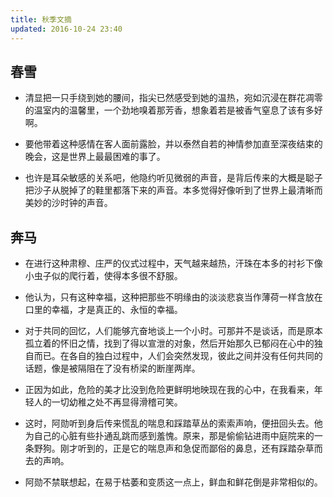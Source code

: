 ```yaml
---
title: 秋季文摘
updated: 2016-10-24 23:40
---
```


## 春雪


+ 清显把一只手绕到她的腰间，指尖已然感受到她的温热，宛如沉浸在群花凋零的温室内的温馨里，一个劲地嗅着那芳香，想象着若是被香气窒息了该有多好啊。

+ 要他带着这种感情在客人面前露脸，并以泰然自若的神情参加直至深夜结束的晚会，这是世界上最最困难的事了。

+ 也许是耳朵敏感的关系吧，他隐约听见微弱的声音，是背后传来的大概是聪子把沙子从脱掉了的鞋里都落下来的声音。本多觉得好像听到了世界上最清晰而美妙的沙时钟的声音。


## 奔马


+ 在进行这种肃穆、庄严的仪式过程中，天气越来越热，汗珠在本多的衬衫下像小虫子似的爬行着，使得本多很不舒服。

+ 他认为，只有这种幸福，这种把那些不明缘由的淡淡悲哀当作薄荷一样含放在口里的幸福，才是真正的、永恒的幸福。

+ 对于共同的回忆，人们能够亢奋地谈上一个小时。可那并不是谈话，而是原本孤立着的怀旧之情，找到了得以宣泄的对象，然后开始那久已郁闷在心中的独自而已。在各自的独白过程中，人们会突然发现，彼此之间并没有任何共同的话题，像是被隔阻在了没有桥梁的断崖两岸。

+ 正因为如此，危险的美才比没到危险更鲜明地映现在我的心中，在我看来，年轻人的一切幼稚之处不再显得滑稽可笑。

+ 这时，阿勋听到身后传来慌乱的喘息和踩踏草丛的索索声响，便扭回头去。他为自己的心脏有些扑通乱跳而感到羞愧。原来，那是偷偷钻进雨中庭院来的一条野狗。刚才听到的，正是它的喘息声和急促而鄙俗的鼻息，还有踩踏杂草而去的声响。

+ 阿勋不禁联想起，在易于枯萎和变质这一点上，鲜血和鲜花倒是非常相似的。


